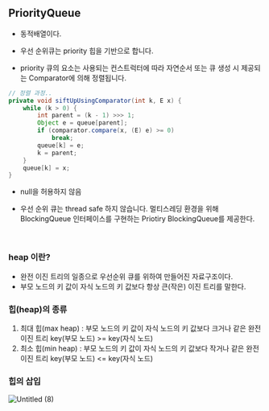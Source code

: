 ## PriorityQueue

- 동적배열이다.

- 우선 순위큐는 priority 힙을 기반으로 합니다. 

- priority 큐의 요소는 사용되는 컨스트럭터에 따라 자연순서 또는 큐 생성 시 제공되는 Comparator에 의해 정렬됩니다.

``` java
// 정렬 과정..
private void siftUpUsingComparator(int k, E x) {
    while (k > 0) {
        int parent = (k - 1) >>> 1;
        Object e = queue[parent];
        if (comparator.compare(x, (E) e) >= 0)
            break;
        queue[k] = e;
        k = parent;
    }
    queue[k] = x;
}
```



- null을 허용하지 않음

- 우선 순위 큐는 thread safe 하지 않습니다. 멀티스레딩 환경을 위해 BlockingQueue 인터페이스를 구현하는 Priotiry BlockingQueue를 제공한다.


<br/>

### heap 이란?
- 완전 이진 트리의 일종으로 우선순위 큐를 위하여 만들어진 자료구조이다.
- 부모 노드의 키 값이 자식 노드의 키 값보다 항상 큰(작은) 이진 트리를 말한다.

### 힙(heap)의 종류
1. 최대 힙(max heap) : 부모 노드의 키 값이 자식 노드의 키 값보다 크거나 같은 완전 이진 트리
key(부모 노드) >= key(자식 노드)
2. 최소 힙(min heap) : 부모 노드의 키 값이 자식 노드의 키 값보다 작거나 같은 완전 이진 트리
key(부모 노드) <= key(자식 노드)

### 힙의 삽입
![Untitled (8)](https://user-images.githubusercontent.com/46472772/161410340-0ab8b611-bb79-4665-8c65-717271b34992.png)
